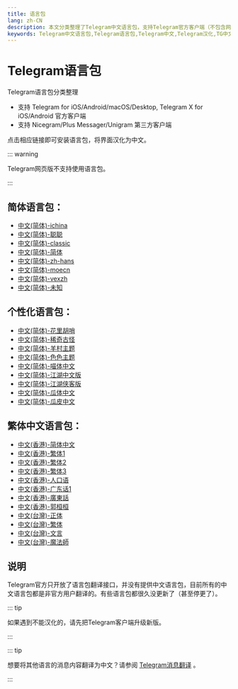 ```yaml
---
title: 语言包
lang: zh-CN
description: 本文分类整理了Telegram中文语言包，支持Telegram官方客户端（不包含网页版）和部分第三方客户端。点击相应链接即可安装语言包，将界面汉化为中文。访问TGwiki - Telegram知识库，了解更多Telegram使用技巧。
keywords: Telegram中文语言包,Telegram语言包,Telegram中文,Telegram汉化,TG中文语言包,TG语言包,TG中文,TG汉化,电报中文语言包,电报语言包,电报中文,电报汉化,Telegram设置,TGwiki,Telegram知识库
---
```


# Telegram语言包

Telegram语言包分类整理

- 支持 Telegram for iOS/Android/macOS/Desktop, Telegram X for iOS/Android 官方客户端
- 支持 Nicegram/Plus Messager/Unigram 第三方客户端

点击相应链接即可安装语言包，将界面汉化为中文。

::: warning

Telegram网页版不支持使用语言包。

:::

## 简体语言包：

- [中文(简体)-ichina](https://t.me/setlanguage/ichina)
- [中文(简体)-聪聪](https://t.me/setlanguage/zhcncc)
- [中文(简体)-classic](https://t.me/setlanguage/classic-zh-cn)
- [中文(简体)-简体](https://t.me/setlanguage/classic-zh)
- [中文(简体)-zh-hans](https://t.me/setlanguage/zh-hans-beta)
- [中文(简体)-moecn](https://t.me/setlanguage/moecn)
- [中文(简体)-vexzh](https://t.me/setlanguage/vexzh)
- [中文(简体)-未知](https://t.me/setlanguage/cnsimplified)

## 个性化语言包：

- [中文(简体)-花里胡哨](https://t.me/setlanguage/qingwa)
- [中文(简体)-稀奇古怪](https://t.me/setlanguage/xiaowa)
- [中文(简体)-羊村主题](https://t.me/setlanguage/wayang) 
- [中文(简体)-色色主题](https://t.me/setlanguage/ydorz)
- [中文(简体)-喵体中文](https://t.me/setlanguage/meowcn) 
- [中文(简体)-江湖中文版](https://t.me/setlanguage/jianghu) 
- [中文(简体)-江湖侠客版](https://t.me/setlanguage/baoku)
- [中文(简体)-瓜体中文](https://t.me/setlanguage/duang-zh-cn) 
- [中文(简体)-瓜皮中文](https://t.me/setlanguage/duangr-zhcn)

## 繁体中文语言包：

- [中文(香港)-简体中文](https://t.me/setlanguage/zh-hans-raw)
- [中文(香港)-繁体1](https://t.me/setlanguage/hongkong)
- [中文(香港)-繁体2](https://t.me/setlanguage/zhhant-hk)
- [中文(香港)-繁体3](https://t.me/setlanguage/zh-hant-raw)
- [中文(香港)-人口语](https://t.me/setlanguage/hongkonger)
- [中文(香港)-广东话1](https://t.me/setlanguage/zhhkpb1)
- [中文(香港)-廣東話](https://t.me/setlanguage/cantonese)
- [中文(香港)-郭桓桓](https://t.me/setlanguage/zhong-taiwan-traditional)
- [中文(台灣)-正体](https://t.me/setlanguage/taiwan)
- [中文(台灣)-繁体](https://t.me/setlanguage/zh-hant-beta)
- [中文(台灣)-文言](https://t.me/setlanguage/chinese-ancient)
- [中文(台灣)-魔法師](https://t.me/setlanguage/encha)

## 说明
Telegram官方只开放了语言包翻译接口，并没有提供中文语言包，目前所有的中文语言包都是非官方用户翻译的。有些语言包都很久没更新了（甚至停更了）。

::: tip

如果遇到不能汉化的，请先把Telegram客户端升级新版。

:::

::: tip

想要将其他语言的消息内容翻译为中文？请参阅 [Telegram消息翻译](/tgwiki/translate) 。

:::